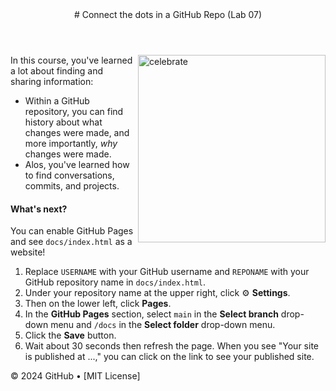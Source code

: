 <header>
# Connect the dots in a GitHub Repo (Lab 07)
</header>

<img src="https://octodex.github.com/images/collabocats.jpg" alt=celebrate width=300 align=right>

In this course, you've learned a lot about finding and sharing information:
- Within a GitHub repository, you can find history about what changes were made, and more importantly, _why_ changes were made.
- Alos, you've learned how to find conversations, commits, and projects.

#### What's next?
You can enable GitHub Pages and see `docs/index.html` as a website!
1. Replace `USERNAME` with your GitHub username and `REPONAME` with your GitHub repository name in `docs/index.html`.
2. Under your repository name at the upper right, click :gear: **Settings**.
3. Then on the lower left, click **Pages**.
4. In the **GitHub Pages** section, select `main` in the **Select branch** drop-down menu and `/docs` in the **Select folder** drop-down menu.
5. Click the **Save** button.
6. Wait about 30 seconds then refresh the page. When you see "Your site is published at ...," you can click on the link to see your published site.

<footer>
&copy; 2024 GitHub &bull; [MIT License]
</footer>
